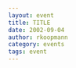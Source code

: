 ```yaml
---
layout: event
title: TITLE
date: 2002-09-04
author: rkoopmann
category: events
tags: event
---
```


